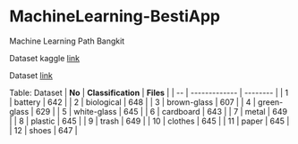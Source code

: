 # MachineLearning-BestiApp
Machine Learning Path Bangkit

Dataset kaggle [link](https://www.kaggle.com/datasets/mostafaabla/garbage-classification/ "ke kaggle Garbage Classification")

Dataset [link](https://drive.google.com/drive/folders/1JRO5Z1FO4yvRypi4pMbIAdnZVBK3H7XD?usp=sharing/ "ke dataset drive")

Table:  Dataset
| __No__ |   __Classification__    |   __Files__   | 
| -- | ------------- | --------  | 
| 1  | battery       |   642     |
| 2  | biological    |   648     |
| 3  | brown-glass   |   607     |
| 4  | green-glass   |   629     |
| 5  | white-glass   |   645     |
| 6  | cardboard     |   643     |
| 7  | metal         |   649     |
| 8  | plastic       |   645     |
| 9  | trash         |   649     |
| 10 | clothes       |   645     |
| 11 | paper         |   645     |
| 12 | shoes         |   647     |

